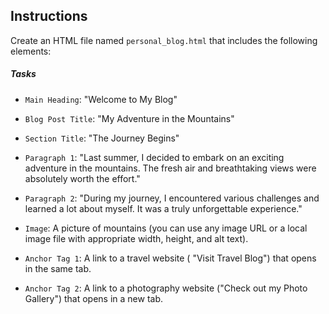 
## Instructions
Create an HTML file named `personal_blog.html` that includes the following elements:


##### Tasks
- `Main Heading`: "Welcome to My Blog"
- `Blog Post Title`: "My Adventure in the Mountains"
- `Section Title`: "The Journey Begins"
- `Paragraph 1`: "Last summer, I decided to embark on an exciting adventure in the mountains. The fresh air and breathtaking views were absolutely worth the effort."
- `Paragraph 2`: "During my journey, I encountered various challenges and learned a lot about myself. It was a truly unforgettable experience."
- `Image`: A picture of mountains (you can use any image URL or a local image file with appropriate width, height, and alt text).
  
- `Anchor Tag 1`: A link to a travel website ( "Visit Travel Blog") that opens in the same tab.

- `Anchor Tag 2`: A link to a photography website ("Check out my Photo Gallery") that opens in a new tab.